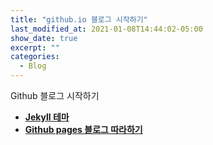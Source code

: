 ```yaml
---
title: "github.io 블로그 시작하기"
last_modified_at: 2021-01-08T14:44:02-05:00
show_date: true
excerpt: ""
categories:
  - Blog
---
```


Github 블로그 시작하기

- <a href="https://github.com/mmistakes/minimal-mistakes" target="_blank"><b> Jekyll 테마 </b></a>
- <a href="https://devinlife.com/howto" target="_blank"><b> Github pages 블로그 따라하기 </b></a>
